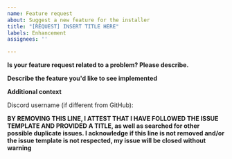 ```yaml
---
name: Feature request
about: Suggest a new feature for the installer
title: "[REQUEST] INSERT TITLE HERE"
labels: Enhancement
assignees: ''

---
```


<!-- ⚠⚠ Do not delete this issue template! ⚠⚠ -->
<!-- Issues that do not use the issue template are likely to be ignored and closed. -->


**Is your feature request related to a problem? Please describe.**
<!-- A clear and concise description of what the problem is. Ex. I'm always frustrated when [...] -->


**Describe the feature you'd like to see implemented**
<!-- A clear and concise description of what you want to happen. -->


**Additional context**
<!-- Add any other context about the feature request here. -->

<!-- You may optionally provide your discord username, so that we may contact you directly about the issue. -->
Discord username (if different from GitHub):

**BY REMOVING THIS LINE, I ATTEST THAT I HAVE FOLLOWED THE ISSUE TEMPLATE AND PROVIDED A TITLE, as well as searched for other possible duplicate issues. I acknowledge if this line is not removed and/or the issue template is not respected, my issue will be closed without warning**
